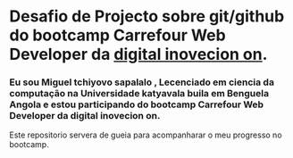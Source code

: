 


# Desafio de Projecto sobre git/github do bootcamp Carrefour Web Developer da [digital inovecion on](https://www.digitalinovecion.com/bootcamp-carrefour-web-developer/).

### Eu sou Miguel tchiyovo sapalalo , Lecenciado em ciencia da computação na Universidade katyavala buila em Benguela Angola  e estou participando do bootcamp  Carrefour Web Developer da digital inovecion on.

Este repositorio servera de gueia para acompanharar o meu progresso no bootcamp.

